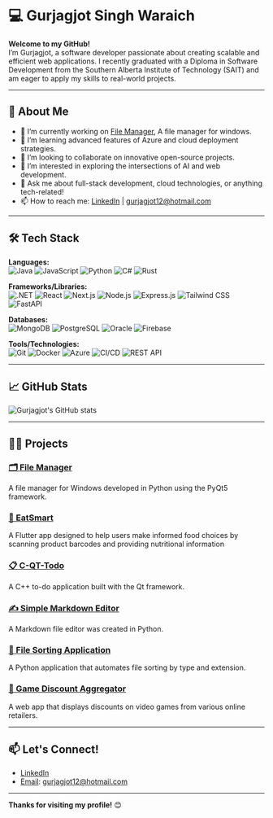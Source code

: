 # 💻 Gurjagjot Singh Waraich

**Welcome to my GitHub!**  
I’m Gurjagjot, a software developer passionate about creating scalable and efficient web applications. I recently graduated with a Diploma in Software Development from the Southern Alberta Institute of Technology (SAIT) and am eager to apply my skills to real-world projects.

---

## 🚀 About Me

- 🔭 I’m currently working on [File Manager](https://github.com/JotWaraich/file-manager), A file manager for windows.
- 🌱 I’m learning advanced features of Azure and cloud deployment strategies.
- 👯 I’m looking to collaborate on innovative open-source projects.
- 🤔 I’m interested in exploring the intersections of AI and web development.
- 💬 Ask me about full-stack development, cloud technologies, or anything tech-related!
- 📫 How to reach me: [LinkedIn](https://www.linkedin.com/in/gurjagjot-waraich) | gurjagjot12@hotmail.com

---

## 🛠️ Tech Stack

**Languages:**  
![Java](https://img.shields.io/badge/-Java-007396?style=flat&logo=java&logoColor=white) 
![JavaScript](https://img.shields.io/badge/-JavaScript-F7DF1E?style=flat&logo=javascript&logoColor=black) 
![Python](https://img.shields.io/badge/-Python-3776AB?style=flat&logo=python&logoColor=white) 
![C#](https://img.shields.io/badge/-C%23-239120?style=flat&logo=c-sharp&logoColor=white) 
![Rust](https://img.shields.io/badge/-Rust-000000?style=flat&logo=rust&logoColor=white)

**Frameworks/Libraries:**  
![.NET](https://img.shields.io/badge/-dotNET-512BD4?style=flat&logo=.net&logoColor=white)
![React](https://img.shields.io/badge/-React-61DAFB?style=flat&logo=react&logoColor=black)
![Next.js](https://img.shields.io/badge/-Next.js-000000?style=flat&logo=nextdotjs&logoColor=white)
![Node.js](https://img.shields.io/badge/-Node.js-339933?style=flat&logo=nodedotjs&logoColor=white)
![Express.js](https://img.shields.io/badge/-Express.js-000000?style=flat&logo=express&logoColor=white)
![Tailwind CSS](https://img.shields.io/badge/-Tailwind_CSS-38B2AC?style=flat&logo=tailwind-css&logoColor=white)
![FastAPI](https://img.shields.io/badge/-FastAPI-009688?style=flat&logo=fastapi&logoColor=white)

**Databases:**  
![MongoDB](https://img.shields.io/badge/-MongoDB-47A248?style=flat&logo=mongodb&logoColor=white)
![PostgreSQL](https://img.shields.io/badge/-PostgreSQL-4169E1?style=flat&logo=postgresql&logoColor=white)
![Oracle](https://img.shields.io/badge/-Oracle_SQL-F80000?style=flat&logo=oracle&logoColor=white)
![Firebase](https://img.shields.io/badge/-Firebase-FFCA28?style=flat&logo=firebase&logoColor=black)

**Tools/Technologies:**  
![Git](https://img.shields.io/badge/-Git-F05032?style=flat&logo=git&logoColor=white)
![Docker](https://img.shields.io/badge/-Docker-2496ED?style=flat&logo=docker&logoColor=white)
![Azure](https://img.shields.io/badge/-Azure-0078D4?style=flat&logo=microsoft-azure&logoColor=white)
![CI/CD](https://img.shields.io/badge/-CI%2FCD-0077B5?style=flat&logo=github-actions&logoColor=white)
![REST API](https://img.shields.io/badge/-REST_API-FF6C37?style=flat&logo=rest-api&logoColor=white)

---

## 📈 GitHub Stats

![Gurjagjot's GitHub stats](https://github-readme-stats.vercel.app/api?username=JotWaraich&show_icons=true&theme=radical)

---

## 🧑‍💻 Projects

### [🗂️ File Manager](https://github.com/JotWaraich/file-manager)
A file manager for Windows developed in Python using the PyQt5 framework.

### [ 🥗 EatSmart](https://github.com/JotWaraich/EatSmart)
A Flutter app designed to help users make informed food choices by scanning product barcodes and providing nutritional information

### [📋 C-QT-Todo](https://github.com/JotWaraich/C-QT-Todo)
A C++ to-do application built with the Qt framework.

### [✍️ Simple Markdown Editor](https://github.com/JotWaraich/Simple-Markdown-Editor)
A Markdown file editor was created in Python.

### [📂 File Sorting Application](https://github.com/JotWaraich/File-Sorting)
A Python application that automates file sorting by type and extension.

### [💸 Game Discount Aggregator](https://github.com/JotWaraich/Game-Discount)
A web app that displays discounts on video games from various online retailers.

---

## 📫 Let's Connect!

- [LinkedIn](https://www.linkedin.com/in/gurjagjot-waraich)
- [Email](gurjagjot12@hotmail.com): gurjagjot12@hotmail.com

---

**Thanks for visiting my profile!** 😊
